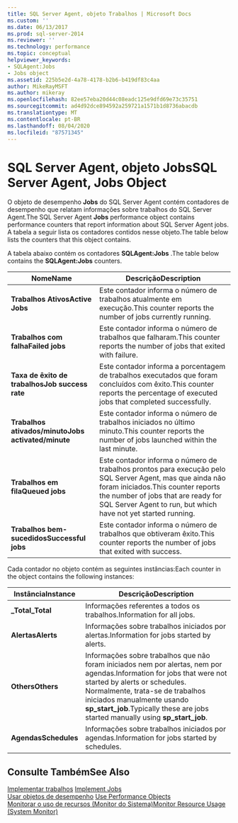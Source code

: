 ```yaml
---
title: SQL Server Agent, objeto Trabalhos | Microsoft Docs
ms.custom: ''
ms.date: 06/13/2017
ms.prod: sql-server-2014
ms.reviewer: ''
ms.technology: performance
ms.topic: conceptual
helpviewer_keywords:
- SQLAgent:Jobs
- Jobs object
ms.assetid: 225b5e2d-4a78-4178-b2b6-b419df83c4aa
author: MikeRayMSFT
ms.author: mikeray
ms.openlocfilehash: 82ee57eba20d44c08eadc125e9dfd69e73c35751
ms.sourcegitcommit: ad4d92dce894592a259721a1571b1d8736abacdb
ms.translationtype: MT
ms.contentlocale: pt-BR
ms.lasthandoff: 08/04/2020
ms.locfileid: "87571345"
---
```

# <a name="sql-server-agent-jobs-object"></a><span data-ttu-id="65755-102">SQL Server Agent, objeto Jobs</span><span class="sxs-lookup"><span data-stu-id="65755-102">SQL Server Agent, Jobs Object</span></span>
  <span data-ttu-id="65755-103">O objeto de desempenho **Jobs** do SQL Server Agent contém contadores de desempenho que relatam informações sobre trabalhos do SQL Server Agent.</span><span class="sxs-lookup"><span data-stu-id="65755-103">The SQL Server Agent **Jobs** performance object contains performance counters that report information about SQL Server Agent jobs.</span></span> <span data-ttu-id="65755-104">A tabela a seguir lista os contadores contidos nesse objeto.</span><span class="sxs-lookup"><span data-stu-id="65755-104">The table below lists the counters that this object contains.</span></span>  
  
 <span data-ttu-id="65755-105">A tabela abaixo contém os contadores **SQLAgent:Jobs** .</span><span class="sxs-lookup"><span data-stu-id="65755-105">The table below contains the **SQLAgent:Jobs** counters.</span></span>  
  
|<span data-ttu-id="65755-106">Nome</span><span class="sxs-lookup"><span data-stu-id="65755-106">Name</span></span>|<span data-ttu-id="65755-107">Descrição</span><span class="sxs-lookup"><span data-stu-id="65755-107">Description</span></span>|  
|----------|-----------------|  
|<span data-ttu-id="65755-108">**Trabalhos Ativos**</span><span class="sxs-lookup"><span data-stu-id="65755-108">**Active Jobs**</span></span>|<span data-ttu-id="65755-109">Este contador informa o número de trabalhos atualmente em execução.</span><span class="sxs-lookup"><span data-stu-id="65755-109">This counter reports the number of jobs currently running.</span></span>|  
|<span data-ttu-id="65755-110">**Trabalhos com falha**</span><span class="sxs-lookup"><span data-stu-id="65755-110">**Failed jobs**</span></span>|<span data-ttu-id="65755-111">Este contador informa o número de trabalhos que falharam.</span><span class="sxs-lookup"><span data-stu-id="65755-111">This counter reports the number of jobs that exited with failure.</span></span>|  
|<span data-ttu-id="65755-112">**Taxa de êxito de trabalhos**</span><span class="sxs-lookup"><span data-stu-id="65755-112">**Job success rate**</span></span>|<span data-ttu-id="65755-113">Este contador informa a porcentagem de trabalhos executados que foram concluídos com êxito.</span><span class="sxs-lookup"><span data-stu-id="65755-113">This counter reports the percentage of executed jobs that completed successfully.</span></span>|  
|<span data-ttu-id="65755-114">**Trabalhos ativados/minuto**</span><span class="sxs-lookup"><span data-stu-id="65755-114">**Jobs activated/minute**</span></span>|<span data-ttu-id="65755-115">Este contador informa o número de trabalhos iniciados no último minuto.</span><span class="sxs-lookup"><span data-stu-id="65755-115">This counter reports the number of jobs launched within the last minute.</span></span>|  
|<span data-ttu-id="65755-116">**Trabalhos em fila**</span><span class="sxs-lookup"><span data-stu-id="65755-116">**Queued jobs**</span></span>|<span data-ttu-id="65755-117">Este contador informa o número de trabalhos prontos para execução pelo SQL Server Agent, mas que ainda não foram iniciados.</span><span class="sxs-lookup"><span data-stu-id="65755-117">This counter reports the number of jobs that are ready for SQL Server Agent to run, but which have not yet started running.</span></span>|  
|<span data-ttu-id="65755-118">**Trabalhos bem-sucedidos**</span><span class="sxs-lookup"><span data-stu-id="65755-118">**Successful jobs**</span></span>|<span data-ttu-id="65755-119">Este contador informa o número de trabalhos que obtiveram êxito.</span><span class="sxs-lookup"><span data-stu-id="65755-119">This counter reports the number of jobs that exited with success.</span></span>|  
  
 <span data-ttu-id="65755-120">Cada contador no objeto contém as seguintes instâncias:</span><span class="sxs-lookup"><span data-stu-id="65755-120">Each counter in the object contains the following instances:</span></span>  
  
|<span data-ttu-id="65755-121">Instância</span><span class="sxs-lookup"><span data-stu-id="65755-121">Instance</span></span>|<span data-ttu-id="65755-122">Descrição</span><span class="sxs-lookup"><span data-stu-id="65755-122">Description</span></span>|  
|--------------|-----------------|  
|<span data-ttu-id="65755-123">**_Total**</span><span class="sxs-lookup"><span data-stu-id="65755-123">**_Total**</span></span>|<span data-ttu-id="65755-124">Informações referentes a todos os trabalhos.</span><span class="sxs-lookup"><span data-stu-id="65755-124">Information for all jobs.</span></span>|  
|<span data-ttu-id="65755-125">**Alertas**</span><span class="sxs-lookup"><span data-stu-id="65755-125">**Alerts**</span></span>|<span data-ttu-id="65755-126">Informações sobre trabalhos iniciados por alertas.</span><span class="sxs-lookup"><span data-stu-id="65755-126">Information for jobs started by alerts.</span></span>|  
|<span data-ttu-id="65755-127">**Others**</span><span class="sxs-lookup"><span data-stu-id="65755-127">**Others**</span></span>|<span data-ttu-id="65755-128">Informações sobre trabalhos que não foram iniciados nem por alertas, nem por agendas.</span><span class="sxs-lookup"><span data-stu-id="65755-128">Information for jobs that were not started by alerts or schedules.</span></span> <span data-ttu-id="65755-129">Normalmente, trata-se de trabalhos iniciados manualmente usando **sp_start_job**.</span><span class="sxs-lookup"><span data-stu-id="65755-129">Typically these are jobs started manually using **sp_start_job**.</span></span>|  
|<span data-ttu-id="65755-130">**Agendas**</span><span class="sxs-lookup"><span data-stu-id="65755-130">**Schedules**</span></span>|<span data-ttu-id="65755-131">Informações sobre trabalhos iniciados por agendas.</span><span class="sxs-lookup"><span data-stu-id="65755-131">Information for jobs started by schedules.</span></span>|  
  
## <a name="see-also"></a><span data-ttu-id="65755-132">Consulte Também</span><span class="sxs-lookup"><span data-stu-id="65755-132">See Also</span></span>  
 <span data-ttu-id="65755-133">[Implementar trabalhos](../../ssms/agent/implement-jobs.md) </span><span class="sxs-lookup"><span data-stu-id="65755-133">[Implement Jobs](../../ssms/agent/implement-jobs.md) </span></span>  
 <span data-ttu-id="65755-134">[Usar objetos de desempenho](../../ssms/agent/use-performance-objects.md) </span><span class="sxs-lookup"><span data-stu-id="65755-134">[Use Performance Objects](../../ssms/agent/use-performance-objects.md) </span></span>  
 [<span data-ttu-id="65755-135">Monitorar o uso de recursos &#40;Monitor do Sistema&#41;</span><span class="sxs-lookup"><span data-stu-id="65755-135">Monitor Resource Usage &#40;System Monitor&#41;</span></span>](monitor-resource-usage-system-monitor.md)  
  
  
